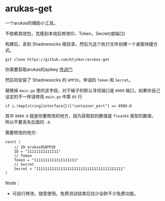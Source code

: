 # arukas-get

一个arukas的辅助小工具。

不依赖其他包，克隆到本地后修改ID，Token，Secret(或端口)

构建后，丢到 Shadowsocks 根目录，然后为这个执行文件创建一个桌面快捷方式。

`git clone https://github.com/btjoker/arukas-get`

你需要获取arukas的apikey [传送门](https://app.arukas.io/settings/api-keys)

然后将安装了 Shadowsocks 的 `APPID`，申请的 `Token` 和 `Secret`。

替换掉 `main.go` 里的该字段，对于梯子的默认寻找端口是 `8989` 端口，如果你自己设定的不一样请修改 `main.go` 中第 `85` 行

`if i.(map[string]interface{})["container_port"] == 8989.0`

其中 `8989.0` 就是你要修改的地方，因为获取到的数值是 `float64` 类型的数值，
所以不要丢失后面的 `.0`.

需要修改的地方:

    const (
	    // ID arukas的APPID
	    ID = "11111111111111"
	    // Token 
	    Token = "1111111111111111111"
	    // Secret
	    Secret = "111111111111111111111111111111111111111"
    )


Node：
* 可自行修改，随意使用。免费测试结束后估计会砍不少免费功能。